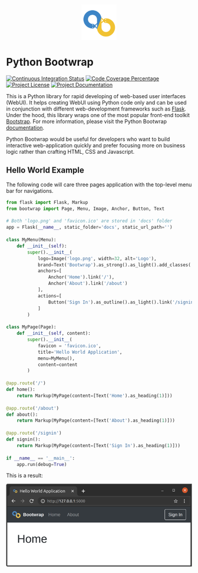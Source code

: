 <p align="center" width="100%">
    <img width="96px" src="docs/logo.png"> 
</p>

# Python Bootwrap

[![Continuous Integration Status](https://github.com/mmgalushka/python-bootwrap/workflows/CI/badge.svg)](https://github.com/mmgalushka/python-bootwrap/actions)
[![Code Coverage Percentage](https://codecov.io/gh/mmgalushka/python-bootwrap/branch/main/graphs/badge.svg)](https://codecov.io/gh/mmgalushka/python-bootwrap)
[![Project License](https://img.shields.io/badge/License-MIT-blue.svg)](https://github.com/mmgalushka/python-bootwrap/blob/main/LICENSE)
[![Project Documentation](https://img.shields.io/badge/docs-up--to--date-success)](https://mmgalushka.github.io/python-bootwrap/)

This is a Python library for rapid developing of web-based user interfaces (WebUI). It helps creating WebUI using Python code only and can be used in conjunction with different web-development frameworks such as [Flask](https://palletsprojects.com/p/flask/). Under the hood, this library wraps one of the most popular front-end toolkit [Bootstrap](https://getbootstrap.com/). For more information, please visit the Python Bootwrap [documentation](https://mmgalushka.github.io/python-bootwrap/).

Python Bootwrap would be useful for developers who want to build interactive web-application quickly and prefer focusing more on business logic rather than crafting HTML, CSS and Javascript.

## Hello World Example

The following code will care three pages application with the top-level menu bar for navigations.  

```Python
from flask import Flask, Markup
from bootwrap import Page, Menu, Image, Anchor, Button, Text

# Both 'logo.png' and 'favicon.ico' are stored in 'docs' folder
app = Flask(__name__, static_folder='docs', static_url_path='')

class MyMenu(Menu):
    def __init__(self):
        super().__init__(
            logo=Image('logo.png', width=32, alt='Logo'),
            brand=Text('Bootwrap').as_strong().as_light().add_classes('ml-2'),
            anchors=[
                Anchor('Home').link('/'),
                Anchor('About').link('/about')
            ], 
            actions=[
                Button('Sign In').as_outline().as_light().link('/signin')
            ]
        )

class MyPage(Page):
    def __init__(self, content):
        super().__init__(
            favicon = 'favicon.ico',
            title='Hello World Application',
            menu=MyMenu(),
            content=content
        )

@app.route('/')
def home():
    return Markup(MyPage(content=[Text('Home').as_heading(1)]))

@app.route('/about')
def about():
    return Markup(MyPage(content=[Text('About').as_heading(1)]))

@app.route('/signin')
def signin():
    return Markup(MyPage(content=[Text('Sign In').as_heading(1)]))

if __name__ == '__main__':
    app.run(debug=True)
```

This is a result:

<img width="600px" src="docs/multi-pages-app.png"> 

